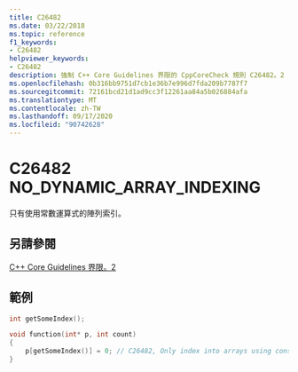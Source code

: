```yaml
---
title: C26482
ms.date: 03/22/2018
ms.topic: reference
f1_keywords:
- C26482
helpviewer_keywords:
- C26482
description: 強制 C++ Core Guidelines 界限的 CppCoreCheck 規則 C26482。2
ms.openlocfilehash: 0b316bb9751d7cb1e36b7e996d7fda209b7787f7
ms.sourcegitcommit: 72161bcd21d1ad9cc3f12261aa84a5b026884afa
ms.translationtype: MT
ms.contentlocale: zh-TW
ms.lasthandoff: 09/17/2020
ms.locfileid: "90742628"
---
```

# <a name="c26482-no_dynamic_array_indexing"></a>C26482 NO_DYNAMIC_ARRAY_INDEXING

只有使用常數運算式的陣列索引。 
## <a name="see-also"></a>另請參閱
[C++ Core Guidelines 界限。2](https://github.com/isocpp/CppCoreGuidelines/blob/master/CppCoreGuidelines.md#SS-bounds)

## <a name="example"></a>範例

```cpp
int getSomeIndex();

void function(int* p, int count)
{
    p[getSomeIndex()] = 0; // C26482, Only index into arrays using constant expressions
}
```
